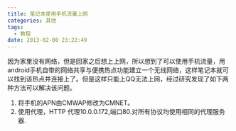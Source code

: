 ```yaml
---
title: 笔记本使用手机流量上网
categories: 其他
tags:
  - 教程
date: 2013-02-08 23:22:49
---
```


因为家里没有网络，但是回家之后想上上网，所以想到了可以使用手机流量，用android手机自带的网络共享与便携热点功能建立一个无线网络，这样笔记本就可以找到该热点并连接上了。但是这样只能上QQ无法上网，经过研究发现了如下两种方法可以解决该问题。 
1. 将手机的APN由CMWAP修改为CMNET。 
2. 使用代理，HTTP 代理10.0.0.172,端口80.对所有协议均使用相同的代理服务器. 